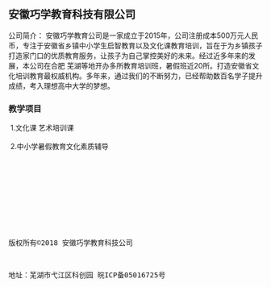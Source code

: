 ## 安徽巧学教育科技有限公司
公司简介： 安徽巧学教育公司是一家成立于2015年，公司注册成本500万元人民币，专注于安徽省乡镇中小学生启智教育以及文化课教育培训，旨在于为乡镇孩子打造家门口的优质教育服务，让孩子为自己掌控美好的未来。经过近多年来的发展，本公司在合肥 芜湖等地开办多所教育培训班，暑假班近20所。打造安徽省文化培训教育最权威机构。多年来，通过我们的不断努力，已经帮助数百名学子提升成绩，考入理想高中大学的梦想。
 

### 教学项目
 1.文化课 艺术培训课<br />
 <br />
 2.中小学暑假教育文化素质辅导

















 
<pre>
 





 
<p>版权所有©2018 安徽巧学教育科技公司</p>
<p>地址：芜湖市弋江区科创园 皖ICP备05016725号</p>
</pre>
